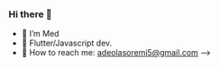 ### Hi there 👋


- 🔭 I’m Med
- 🌱 Flutter/Javascript dev.
- 📲 How to reach me: adeolasoremi5@gmail.com -->
###
